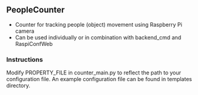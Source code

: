 PeopleCounter
-------------

- Counter for tracking people (object) movement using Raspberry Pi camera
- Can be used individually or in combination with backend_cmd and RaspiConfWeb

### Instructions

Modify PROPERTY_FILE in counter_main.py to reflect the path to your configuration file. An example configuration file can be found in templates directory.
